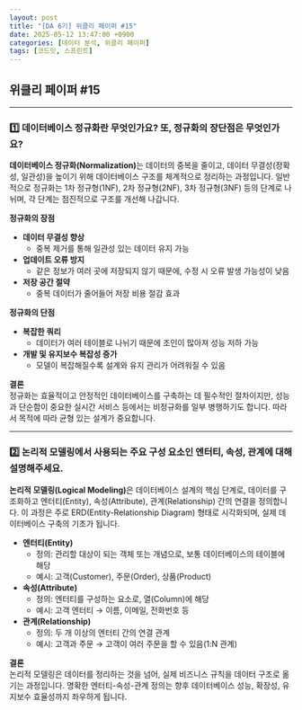 ```yaml
---
layout: post
title: "[DA 6기] 위클리 페이퍼 #15"
date: 2025-05-12 13:47:00 +0900
categories: [데이터 분석, 위클리 페이퍼]
tags: [코드잇, 스프린트]
---
```


<style>
    .initial-content, .search-content {
        padding-left: 40px;
        padding-right: 40px;
    }
</style>

<h2>위클리 페이퍼 #15</h2>

---

<h3>1️⃣ 데이터베이스 정규화란 무엇인가요? 또, 정규화의 장단점은 무엇인가요?</h3>

<p>
<strong>데이터베이스 정규화(Normalization)</strong>는 데이터의 중복을 줄이고, 데이터 무결성(정확성, 일관성)을 높이기 위해 데이터베이스 구조를 체계적으로 정리하는 과정입니다. 일반적으로 정규화는 1차 정규형(1NF), 2차 정규형(2NF), 3차 정규형(3NF) 등의 단계로 나뉘며, 각 단계는 점진적으로 구조를 개선해 나갑니다.
</p>

<p><strong>정규화의 장점</strong></p>

<ul>
    <li><strong>데이터 무결성 향상</strong>
        <ul><li>중복 제거를 통해 일관성 있는 데이터 유지 가능</li></ul>
    </li>
    <li><strong>업데이트 오류 방지</strong>
        <ul><li>같은 정보가 여러 곳에 저장되지 않기 때문에, 수정 시 오류 발생 가능성이 낮음</li></ul>
    </li>
    <li><strong>저장 공간 절약</strong>
        <ul><li>중복 데이터가 줄어들어 저장 비용 절감 효과</li></ul>
    </li>
</ul>

<p><strong>정규화의 단점</strong></p>

<ul>
    <li><strong>복잡한 쿼리</strong>
        <ul><li>데이터가 여러 테이블로 나뉘기 때문에 조인이 많아져 성능 저하 가능</li></ul>
    </li>
    <li><strong>개발 및 유지보수 복잡성 증가</strong>
        <ul><li>모델이 복잡해질수록 설계와 유지 관리가 어려워질 수 있음</li></ul>
    </li>
</ul>

<p><strong>결론</strong><br>
정규화는 효율적이고 안정적인 데이터베이스를 구축하는 데 필수적인 절차이지만, 성능과 단순함이 중요한 실시간 서비스 등에서는 비정규화를 일부 병행하기도 합니다. 따라서 목적에 따라 균형 있는 설계가 중요합니다.
</p>

---

<h3>2️⃣ 논리적 모델링에서 사용되는 주요 구성 요소인 엔터티, 속성, 관계에 대해 설명해주세요.</h3>

<p>
<strong>논리적 모델링(Logical Modeling)</strong>은 데이터베이스 설계의 핵심 단계로, 데이터를 구조화하고 엔터티(Entity), 속성(Attribute), 관계(Relationship) 간의 연결을 정의합니다. 이 과정은 주로 ERD(Entity-Relationship Diagram) 형태로 시각화되며, 실제 데이터베이스 구축의 기초가 됩니다.
</p>

<ul>
    <li><strong>엔터티(Entity)</strong>
        <ul>
            <li>정의: 관리할 대상이 되는 객체 또는 개념으로, 보통 데이터베이스의 테이블에 해당</li>
            <li>예시: 고객(Customer), 주문(Order), 상품(Product)</li>
        </ul>
    </li>
    <li><strong>속성(Attribute)</strong>
        <ul>
            <li>정의: 엔터티를 구성하는 요소로, 열(Column)에 해당</li>
            <li>예시: 고객 엔터티 → 이름, 이메일, 전화번호 등</li>
        </ul>
    </li>
    <li><strong>관계(Relationship)</strong>
        <ul>
            <li>정의: 두 개 이상의 엔터티 간의 연결 관계</li>
            <li>예시: 고객과 주문 → 고객이 여러 주문을 할 수 있음(1:N 관계)</li>
        </ul>
    </li>
</ul>

<p>
<strong>결론</strong><br>
논리적 모델링은 데이터를 정리하는 것을 넘어, 실제 비즈니스 규칙을 데이터 구조로 옮기는 과정입니다. 명확한 엔터티-속성-관계 정의는 향후 데이터베이스 성능, 확장성, 유지보수 효율성까지 좌우하게 됩니다.
</p>

